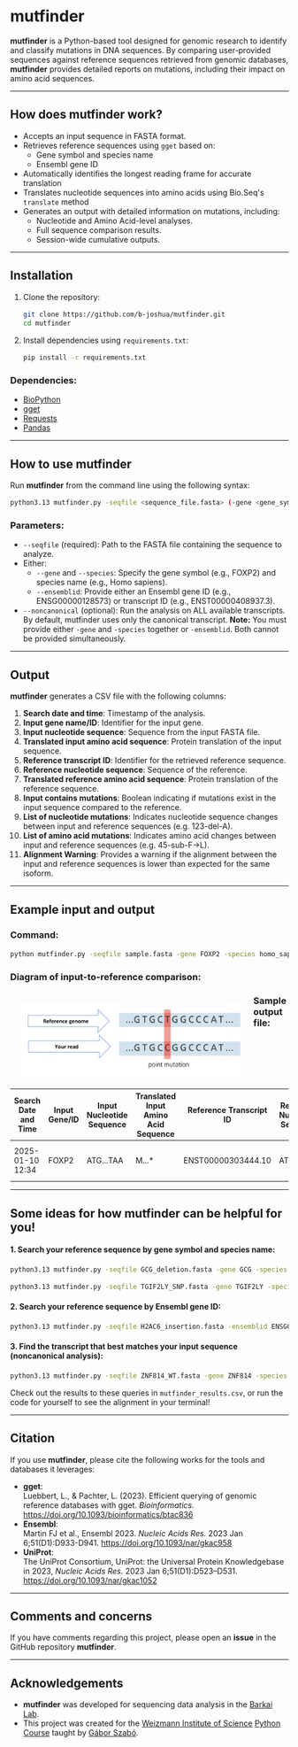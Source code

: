 # mutfinder

**mutfinder** is a Python-based tool designed for genomic research to identify and classify mutations in DNA sequences. By comparing user-provided sequences against reference sequences retrieved from genomic databases, **mutfinder** provides detailed reports on mutations, including their impact on amino acid sequences.

---

## How does mutfinder work?

- Accepts an input sequence in FASTA format.
- Retrieves reference sequences using `gget` based on:
  - Gene symbol and species name
  - Ensembl gene ID
- Automatically identifies the longest reading frame for accurate translation
- Translates nucleotide sequences into amino acids using Bio.Seq's `translate` method
- Generates an output with detailed information on mutations, including:
  - Nucleotide and Amino Acid-level analyses.
  - Full sequence comparison results.
  - Session-wide cumulative outputs.

---

## Installation

1. Clone the repository:
   ```bash
   git clone https://github.com/b-joshua/mutfinder.git
   cd mutfinder
   ```

2. Install dependencies using `requirements.txt`:
   ```bash
   pip install -r requirements.txt
   ```

### Dependencies:

- [BioPython](https://biopython.org/docs/dev/api/Bio.Seq.html)
- [gget](https://gget.readthedocs.io/)
- [Requests](https://requests.readthedocs.io/en/latest/)
- [Pandas](https://pandas.pydata.org/)

---

## How to use mutfinder

Run **mutfinder** from the command line using the following syntax:

```bash
python3.13 mutfinder.py -seqfile <sequence_file.fasta> (-gene <gene_symbol> -species <species>) | (-ensemblid <ensembl_id>) --noncanonical
```

### Parameters:
- `--seqfile` (required): Path to the FASTA file containing the sequence to analyze.
- Either:
  - `--gene` and `--species`: Specify the gene symbol (e.g., FOXP2) and species name (e.g., Homo sapiens).
  - `--ensemblid`: Provide either an Ensembl gene ID (e.g., ENSG00000128573) or transcript ID (e.g., ENST00000408937.3).
-  `--noncanonical` (optional): Run the analysis on ALL available transcripts. By default, mutfinder uses only the canonical transcript.
**Note:** You must provide either `-gene` and `-species` together or `-ensemblid`. Both cannot be provided simultaneously.

---

## Output

**mutfinder** generates a CSV file with the following columns:

1. **Search date and time**: Timestamp of the analysis.
2. **Input gene name/ID**: Identifier for the input gene.
3. **Input nucleotide sequence**: Sequence from the input FASTA file.
4. **Translated input amino acid sequence**: Protein translation of the input sequence.
5. **Reference transcript ID**: Identifier for the retrieved reference sequence.
6. **Reference nucleotide sequence**: Sequence of the reference.
7. **Translated reference amino acid sequence**: Protein translation of the reference sequence.
8. **Input contains mutations**: Boolean indicating if mutations exist in the input sequence compared to the reference.
9. **List of nucleotide mutations**: Indicates nucleotide sequence changes between input and reference sequences (e.g. 123-del-A).
10. **List of amino acid mutations**: Indicates amino acid changes between input and reference sequences (e.g. 45-sub-F->L).
11. **Alignment Warning**: Provides a warning if the alignment between the input and reference sequences is lower than expected for the same isoform.

---

## Example input and output

### Command:

```bash
python mutfinder.py -seqfile sample.fasta -gene FOXP2 -species homo_sapiens
```


### Diagram of input-to-reference comparison:
<img  src="InputToReference.PNG"  width="400" style="float: left; padding: 20px;"/>

### Sample output file:

| Search Date and Time | Input Gene/ID | Input Nucleotide Sequence | Translated Input Amino Acid Sequence | Reference Transcript ID | Reference Nucleotide Sequence | Translated Reference Amino Acid Sequence | Input Contains Mutations | List of Nucleotide Mutations                     | List of Amino Acid Mutations           | Alignment Warning                                                            |
|----------------------|---------------|---------------------------|---------------------------------------|-------------------------|------------------------------|------------------------------------------|--------------------------|--------------------------------------------------|----------------------------------------|------------------------------------------------------------------------------|
| 2025-01-10 12:34     | FOXP2         | ATG...TAA                | M...*                                 | ENST00000303444.10     | ATG...TAA                    | M...*                                    | True                     | 204-sub-T->C, 265-ins-AAA                         | 68-sub-M->L, 89-ins-K                        |      |


---

## Some ideas for how mutfinder can be helpful for you!

#### 1. Search your reference sequence by gene symbol and species name:
```bash
python3.13 mutfinder.py -seqfile GCG_deletion.fasta -gene GCG -species homo_sapiens
```

```bash
python3.13 mutfinder.py -seqfile TGIF2LY_SNP.fasta -gene TGIF2LY -species homo_sapiens
```

#### 2. Search your reference sequence by Ensembl gene ID:
```bash
python3.13 mutfinder.py -seqfile H2AC6_insertion.fasta -ensemblid ENSG00000180573
```

#### 3. Find the transcript that best matches your input sequence (noncanonical analysis):
```bash
python3.13 mutfinder.py -seqfile ZNF814_WT.fasta -gene ZNF814 -species homo_sapiens --noncanonical
```

Check out the results to these queries in `mutfinder_results.csv`, or run the code for yourself to see the alignment in your terminal!

---

## Citation

If you use **mutfinder**, please cite the following works for the tools and databases it leverages:

- **gget**:  
  Luebbert, L., & Pachter, L. (2023). Efficient querying of genomic reference databases with gget. *Bioinformatics.* https://doi.org/10.1093/bioinformatics/btac836  
- **Ensembl**:  
  Martin FJ et al., Ensembl 2023. *Nucleic Acids Res.* 2023 Jan 6;51(D1):D933-D941. https://doi.org/10.1093/nar/gkac958  
- **UniProt**:  
  The UniProt Consortium, UniProt: the Universal Protein Knowledgebase in 2023, *Nucleic Acids Res.* 2023 Jan 6;51(D1):D523–D531. https://doi.org/10.1093/nar/gkac1052

---

## Comments and concerns

If you have comments regarding this project, please open an **issue** in the GitHub repository **mutfinder**.

---

## Acknowledgements

- **mutfinder** was developed for sequencing data analysis in the [Barkai Lab](https://barkailab.wixsite.com/barkai).
- This project was created for the [Weizmann Institute of Science](https://www.weizmann.ac.il/pages/) [Python Course](https://github.com/szabgab/wis-python-course-2024-11) taught by [Gábor Szabó](https://szabgab.com/).
